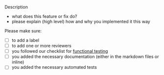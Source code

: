 Description 
- what does this feature or fix do?
- please explain (high level) how and why you implemented it this way

Please make sure:
- [ ] to add a label
- [ ] to add one or more reviewers
- [ ] you followed our checklist for [functional testing](https://github.com/Amsterdam/vergunningcheck/blob/master/TESTING.md)
- [ ] you added the necessary documentation (either in the markdown files or inline)
- [ ] you added the necessary automated tests

